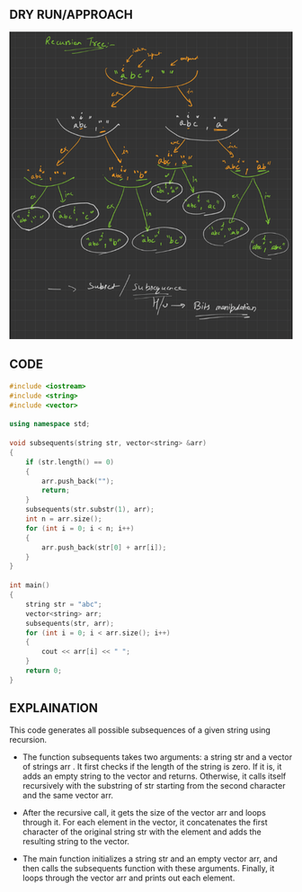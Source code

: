 ## DRY RUN/APPROACH
![Recursion tree](./abc_recursion.png)
## CODE
```cpp
#include <iostream>
#include <string>
#include <vector>

using namespace std;

void subsequents(string str, vector<string> &arr)
{
    if (str.length() == 0)
    {
        arr.push_back("");
        return;
    }
    subsequents(str.substr(1), arr);
    int n = arr.size();
    for (int i = 0; i < n; i++)
    {
        arr.push_back(str[0] + arr[i]);
    }
}

int main()
{
    string str = "abc";
    vector<string> arr;
    subsequents(str, arr);
    for (int i = 0; i < arr.size(); i++)
    {
        cout << arr[i] << " ";
    }
    return 0;
}
```
## EXPLAINATION
This code generates all possible subsequences of a given string using recursion.
* The function subsequents takes two arguments: a string str and a vector of strings arr . It first checks if the length of the string is zero. If it is, it adds an empty string to the vector and returns. Otherwise, it calls itself recursively with the substring of str starting from the second character and the same vector arr.

* After the recursive call, it gets the size of the vector arr and loops through it. For each element in the vector, it concatenates the first character of the original string str with the element and adds the resulting string to the vector.

* The main function initializes a string str and an empty vector arr, and then calls the subsequents function with these arguments. Finally, it loops through the vector arr and prints out each element.